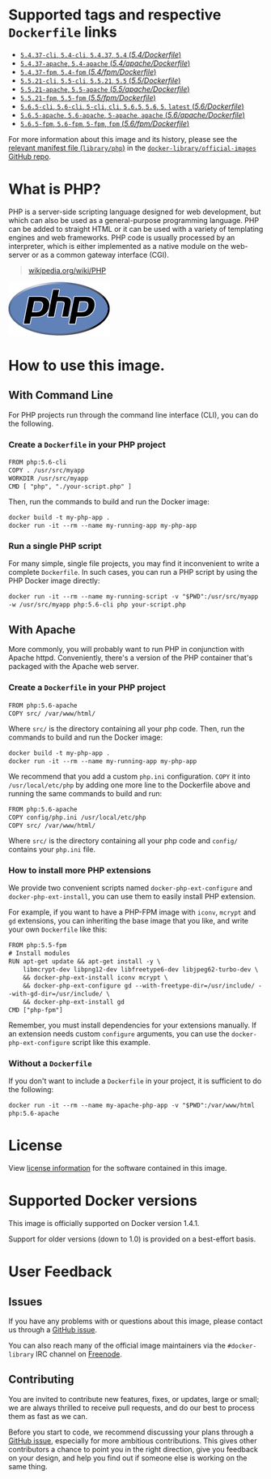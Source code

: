 # Supported tags and respective `Dockerfile` links

- [`5.4.37-cli`, `5.4-cli`, `5.4.37`, `5.4` (*5.4/Dockerfile*)](https://github.com/docker-library/php/blob/63835823986369ab5982cc6ea1345a962fda5b4a/5.4/Dockerfile)
- [`5.4.37-apache`, `5.4-apache` (*5.4/apache/Dockerfile*)](https://github.com/docker-library/php/blob/63835823986369ab5982cc6ea1345a962fda5b4a/5.4/apache/Dockerfile)
- [`5.4.37-fpm`, `5.4-fpm` (*5.4/fpm/Dockerfile*)](https://github.com/docker-library/php/blob/d506059bc4361bfe9b0ce536c7d94f76a37d2c02/5.4/fpm/Dockerfile)
- [`5.5.21-cli`, `5.5-cli`, `5.5.21`, `5.5` (*5.5/Dockerfile*)](https://github.com/docker-library/php/blob/63835823986369ab5982cc6ea1345a962fda5b4a/5.5/Dockerfile)
- [`5.5.21-apache`, `5.5-apache` (*5.5/apache/Dockerfile*)](https://github.com/docker-library/php/blob/63835823986369ab5982cc6ea1345a962fda5b4a/5.5/apache/Dockerfile)
- [`5.5.21-fpm`, `5.5-fpm` (*5.5/fpm/Dockerfile*)](https://github.com/docker-library/php/blob/c871678cc7c8dbc9277832e35f14f3534f2dd0fb/5.5/fpm/Dockerfile)
- [`5.6.5-cli`, `5.6-cli`, `5-cli`, `cli`, `5.6.5`, `5.6`, `5`, `latest` (*5.6/Dockerfile*)](https://github.com/docker-library/php/blob/63835823986369ab5982cc6ea1345a962fda5b4a/5.6/Dockerfile)
- [`5.6.5-apache`, `5.6-apache`, `5-apache`, `apache` (*5.6/apache/Dockerfile*)](https://github.com/docker-library/php/blob/63835823986369ab5982cc6ea1345a962fda5b4a/5.6/apache/Dockerfile)
- [`5.6.5-fpm`, `5.6-fpm`, `5-fpm`, `fpm` (*5.6/fpm/Dockerfile*)](https://github.com/docker-library/php/blob/c871678cc7c8dbc9277832e35f14f3534f2dd0fb/5.6/fpm/Dockerfile)

For more information about this image and its history, please see the [relevant
manifest file
(`library/php`)](https://github.com/docker-library/official-images/blob/master/library/php)
in the [`docker-library/official-images` GitHub
repo](https://github.com/docker-library/official-images).

# What is PHP?

PHP is a server-side scripting language designed for web development, but which
can also be used as a general-purpose programming language. PHP can be added to
straight HTML or it can be used with a variety of templating engines and web
frameworks. PHP code is usually processed by an interpreter, which is either
implemented as a native module on the web-server or as a common gateway
interface (CGI).

> [wikipedia.org/wiki/PHP](http://en.wikipedia.org/wiki/PHP)

![logo](https://raw.githubusercontent.com/docker-library/docs/master/php/logo.png)

# How to use this image.

## With Command Line

For PHP projects run through the command line interface (CLI), you can do the
following.

### Create a `Dockerfile` in your PHP project

    FROM php:5.6-cli
    COPY . /usr/src/myapp
    WORKDIR /usr/src/myapp
    CMD [ "php", "./your-script.php" ]

Then, run the commands to build and run the Docker image:

    docker build -t my-php-app .
    docker run -it --rm --name my-running-app my-php-app

### Run a single PHP script

For many simple, single file projects, you may find it inconvenient to write a
complete `Dockerfile`. In such cases, you can run a PHP script by using the PHP
Docker image directly:

    docker run -it --rm --name my-running-script -v "$PWD":/usr/src/myapp -w /usr/src/myapp php:5.6-cli php your-script.php

## With Apache

More commonly, you will probably want to run PHP in conjunction with Apache
httpd. Conveniently, there's a version of the PHP container that's packaged with
the Apache web server.

### Create a `Dockerfile` in your PHP project

    FROM php:5.6-apache
    COPY src/ /var/www/html/

Where `src/` is the directory containing all your php code. Then, run the commands to build and run the Docker image:

    docker build -t my-php-app .
    docker run -it --rm --name my-running-app my-php-app

We recommend that you add a custom `php.ini` configuration. `COPY` it into
`/usr/local/etc/php` by adding one more line to the Dockerfile above and running the
same commands to build and run:

    FROM php:5.6-apache
    COPY config/php.ini /usr/local/etc/php
    COPY src/ /var/www/html/

Where `src/` is the directory containing all your php code and `config/`
contains your `php.ini` file.

### How to install more PHP extensions

We provide two convenient scripts named `docker-php-ext-configure` and `docker-php-ext-install`, you can use them to
easily install PHP extension.

For example, if you want to have a PHP-FPM image with `iconv`, `mcrypt` and `gd` 
extensions, you can inheriting the base image that you like, and write your own 
`Dockerfile` like this:

    FROM php:5.5-fpm
    # Install modules
    RUN apt-get update && apt-get install -y \
        libmcrypt-dev libpng12-dev libfreetype6-dev libjpeg62-turbo-dev \
        && docker-php-ext-install iconv mcrypt \
        && docker-php-ext-configure gd --with-freetype-dir=/usr/include/ --with-gd-dir=/usr/include/ \
        && docker-php-ext-install gd
    CMD ["php-fpm"]

Remember, you must install dependencies for your extensions manually. If an extension needs custom `configure` arguments,
you can use the `docker-php-ext-configure` script like this example.

### Without a `Dockerfile`

If you don't want to include a `Dockerfile` in your project, it is sufficient to
do the following:

    docker run -it --rm --name my-apache-php-app -v "$PWD":/var/www/html php:5.6-apache

# License

View [license information](http://php.net/license/)
for the software contained in this image.

# Supported Docker versions

This image is officially supported on Docker version 1.4.1.

Support for older versions (down to 1.0) is provided on a best-effort basis.

# User Feedback

## Issues

If you have any problems with or questions about this image, please contact us
 through a [GitHub issue](https://github.com/docker-library/php/issues).

You can also reach many of the official image maintainers via the
`#docker-library` IRC channel on [Freenode](https://freenode.net).

## Contributing

You are invited to contribute new features, fixes, or updates, large or small;
we are always thrilled to receive pull requests, and do our best to process them
as fast as we can.

Before you start to code, we recommend discussing your plans 
through a [GitHub issue](https://github.com/docker-library/php/issues), especially for more ambitious
contributions. This gives other contributors a chance to point you in the right
direction, give you feedback on your design, and help you find out if someone
else is working on the same thing.
